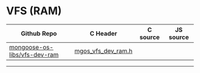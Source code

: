 # VFS (RAM)
| Github Repo | C Header | C source  | JS source |
| ----------- | -------- | --------  | ----------------- |
| [mongoose-os-libs/vfs-dev-ram](https://github.com/mongoose-os-libs/vfs-dev-ram) | [mgos_vfs_dev_ram.h](https://github.com/mongoose-os-libs/vfs-dev-ram/tree/master/include/mgos_vfs_dev_ram.h) | &nbsp;  | &nbsp;         |




 ----- 

